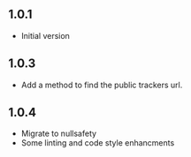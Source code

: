 ## 1.0.1

- Initial version

## 1.0.3

- Add a method to find the public trackers url.

## 1.0.4

- Migrate to nullsafety
- Some linting and code style enhancments
